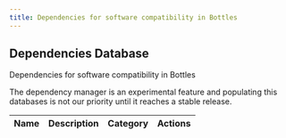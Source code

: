 ```yaml
---
title: Dependencies for software compatibility in Bottles
---
```


<section class="heading">
	<div class="container large">
		<h1>Dependencies Database</h1>
		<p>Dependencies for software compatibility in Bottles</p>
		<div class="warning">
			<p>The dependency manager is an experimental feature and populating this
				databases is not our priority until it reaches a stable release.</p>
		</div>
	</div>
</section>

<section class="page">
	<div class="container large">
		<table>
			<thead>
				<tr>
					<th>Name</th>
					<th>Description</th>
					<th>Category</th>
					<th>Actions</th>
				</tr>
			</thead>
			<tbody id="dependencies">
			</tbody>
		</table>
	</div>
</section>

<script>
	var table = document.getElementById("dependencies");
	document.addEventListener("DOMContentLoaded", function () {
		fetch('https://raw.githubusercontent.com/bottlesdevs/dependencies/main/index.json')
			.then(res => res.json())
			.then((data) => {
				console.info("Dependencies database index found.");
				for (var item in data) {
					dependency = data[item];

					var row = table.insertRow(0);
					var name = row.insertCell(0);
					var description = row.insertCell(1);
					var category = row.insertCell(2);
					var actions = row.insertCell(3);

					name.innerHTML = `<b>${item}</b>`;
					description.innerHTML = dependency["Description"];
					category.innerHTML = `<span class="tag tag-${dependency["Category"]}">${dependency["Category"]}</span>`;
					actions.innerHTML = `\
						<a href='https://github.com/bottlesdevs/dependencies/blob/main/${item}.json'>Details</a> | \
						<a href='https://github.com/bottlesdevs/dependencies/issues/new/choose'>Report problem</a>`;
				}
			})
			.catch(err => {
				console.error("Failed to fetch Dependencies database index!");
				throw err
			});
	});
</script>